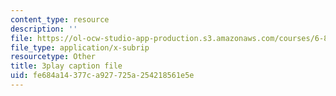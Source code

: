 ```yaml
---
content_type: resource
description: ''
file: https://ol-ocw-studio-app-production.s3.amazonaws.com/courses/6-851-advanced-data-structures-spring-2012/fe684a14377ca927725a254218561e5e_RecEYrnvGPM.srt
file_type: application/x-subrip
resourcetype: Other
title: 3play caption file
uid: fe684a14-377c-a927-725a-254218561e5e
---
```

